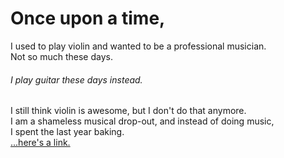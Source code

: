 # Once upon a time,
I used to play violin and wanted to be a professional musician.  
Not so much these days.  
###### I play guitar these days instead.
I still think violin is awesome, but I don't do that anymore.  
I am a shameless musical drop-out, and instead of doing music,  
I spent the last year baking.  
[...here's a link.](www.google.com)